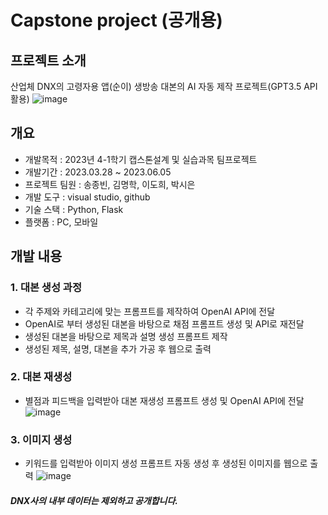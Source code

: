 # Capstone project (공개용)

## 프로젝트 소개
산업체 DNX의 고령자용 앱(순이) 생방송 대본의 AI 자동 제작 프로젝트(GPT3.5 API 활용)
![image](https://github.com/user-attachments/assets/cb70e279-3c50-4a28-adf9-68e117d4e04d)


## 개요
- 개발목적 : 2023년 4-1학기 캡스톤설계 및 실습과목 팀프로젝트
- 개발기간 : 2023.03.28 ~ 2023.06.05
- 프로젝트 팀원 : 송종빈, 김명학, 이도희, 박시은
- 개발 도구 : visual studio, github
- 기술 스택 : Python, Flask
- 플랫폼 : PC, 모바일


## 개발 내용
### 1. 대본 생성 과정
   - 각 주제와 카테고리에 맞는 프롬프트를 제작하여 OpenAI API에 전달
   - OpenAI로 부터 생성된 대본을 바탕으로 채점 프롬프트 생성 및 API로 재전달
   - 생성된 대본을 바탕으로 제목과 설명 생성 프롬프트 제작
   - 생성된 제목, 설명, 대본을 추가 가공 후 웹으로 출력

### 2. 대본 재생성
   - 별점과 피드백을 입력받아 대본 재생성 프롬프트 생성 및 OpenAI API에 전달
![image](https://github.com/user-attachments/assets/8463e978-5de4-44b6-ae5b-fc27c51b430d)

### 3. 이미지 생성
   - 키워드를 입력받아 이미지 생성 프롬프트 자동 생성 후 생성된 이미지를 웹으로 출력
![image](https://github.com/user-attachments/assets/cc6dc04e-3719-4fb3-94ca-5f161a3f75ee)



##### DNX사의 내부 데이터는 제외하고 공개합니다.
